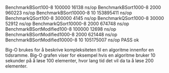 BenchmarkBSort100-8             	  100000	     16138 ns/op
BenchmarkBSort1000-8            	    2000	    960223 ns/op
BenchmarkBSort10000-8           	      10	 153895411 ns/op
BenchmarkQSort100-8             	  300000	      4145 ns/op
BenchmarkQSort1000-8            	   30000	     52912 ns/op
BenchmarkQSort10000-8           	    2000	    674748 ns/op
BenchmarkBSortModified100-8     	  100000	     12698 ns/op
BenchmarkBSortModified1000-8    	    2000	    621448 ns/op
BenchmarkBSortModified10000-8   	      10	 105175007 ns/op
PASS
ok



Big-O brukes for å beskrive kompleksiteten til en algoritme innenfor en tidsramme.
Big-O grafen viser for eksempel hvis en algoritme bruker 10 sekunder på å løse 100 elementer,
hvor lang tid det vil da ta å løse 200 elementer.
